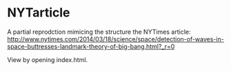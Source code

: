 # NYTarticle
A partial reprodction mimicing the structure the NYTimes article:
http://www.nytimes.com/2014/03/18/science/space/detection-of-waves-in-space-buttresses-landmark-theory-of-big-bang.html?_r=0

View by opening index.html.
